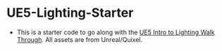 # UE5-Lighting-Starter

* This is a starter code to go along with the [UE5 Intro to Lighting Walk Through](https://github.com/maubanel/UE5-Lighting/blob/main/setting-up/README.md#user-content-setting-up). All assets are from Unreal/Quixel.